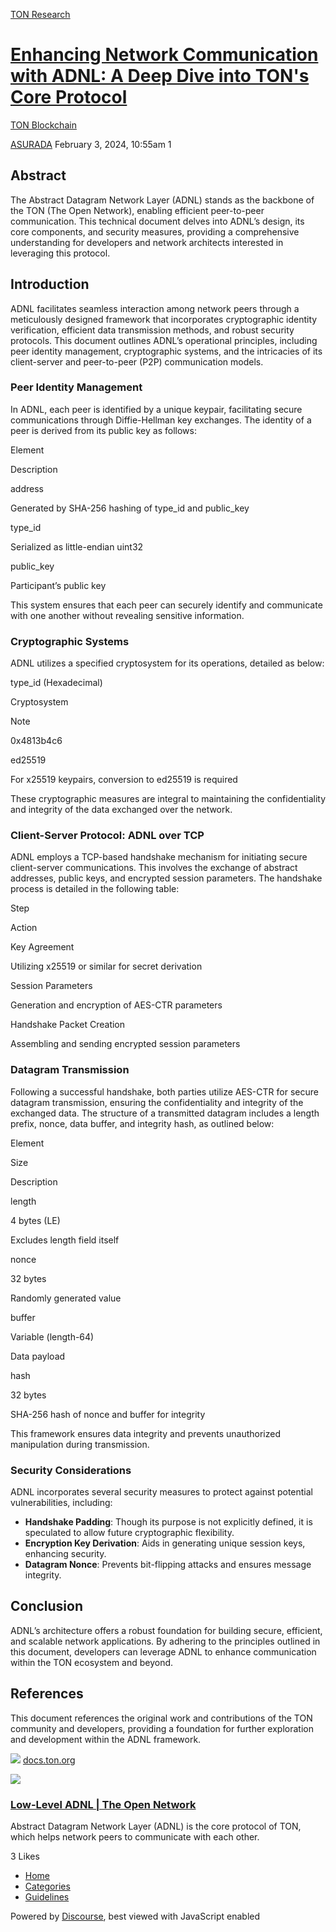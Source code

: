 [TON Research](/)

# [Enhancing Network Communication with ADNL: A Deep Dive into TON's Core Protocol](/t/enhancing-network-communication-with-adnl-a-deep-dive-into-tons-core-protocol/143)

[TON Blockchain](/c/ton-blockchain/17) 

    

[ASURADA](https://tonresear.ch/u/ASURADA)   February 3, 2024, 10:55am  1

## [](#abstract-1)Abstract

The Abstract Datagram Network Layer (ADNL) stands as the backbone of the TON (The Open Network), enabling efficient peer-to-peer communication. This technical document delves into ADNL’s design, its core components, and security measures, providing a comprehensive understanding for developers and network architects interested in leveraging this protocol.

## [](#introduction-2)Introduction

ADNL facilitates seamless interaction among network peers through a meticulously designed framework that incorporates cryptographic identity verification, efficient data transmission methods, and robust security protocols. This document outlines ADNL’s operational principles, including peer identity management, cryptographic systems, and the intricacies of its client-server and peer-to-peer (P2P) communication models.

### [](#peer-identity-management-3)Peer Identity Management

In ADNL, each peer is identified by a unique keypair, facilitating secure communications through Diffie-Hellman key exchanges. The identity of a peer is derived from its public key as follows:

Element

Description

address

Generated by SHA-256 hashing of type\_id and public\_key

type\_id

Serialized as little-endian uint32

public\_key

Participant’s public key

This system ensures that each peer can securely identify and communicate with one another without revealing sensitive information.

### [](#cryptographic-systems-4)Cryptographic Systems

ADNL utilizes a specified cryptosystem for its operations, detailed as below:

type\_id (Hexadecimal)

Cryptosystem

Note

0x4813b4c6

ed25519

For x25519 keypairs, conversion to ed25519 is required

These cryptographic measures are integral to maintaining the confidentiality and integrity of the data exchanged over the network.

### [](#client-server-protocol-adnl-over-tcp-5)Client-Server Protocol: ADNL over TCP

ADNL employs a TCP-based handshake mechanism for initiating secure client-server communications. This involves the exchange of abstract addresses, public keys, and encrypted session parameters. The handshake process is detailed in the following table:

Step

Action

Key Agreement

Utilizing x25519 or similar for secret derivation

Session Parameters

Generation and encryption of AES-CTR parameters

Handshake Packet Creation

Assembling and sending encrypted session parameters

### [](#datagram-transmission-6)Datagram Transmission

Following a successful handshake, both parties utilize AES-CTR for secure datagram transmission, ensuring the confidentiality and integrity of the exchanged data. The structure of a transmitted datagram includes a length prefix, nonce, data buffer, and integrity hash, as outlined below:

Element

Size

Description

length

4 bytes (LE)

Excludes length field itself

nonce

32 bytes

Randomly generated value

buffer

Variable (length-64)

Data payload

hash

32 bytes

SHA-256 hash of nonce and buffer for integrity

This framework ensures data integrity and prevents unauthorized manipulation during transmission.

### [](#security-considerations-7)Security Considerations

ADNL incorporates several security measures to protect against potential vulnerabilities, including:

*   **Handshake Padding**: Though its purpose is not explicitly defined, it is speculated to allow future cryptographic flexibility.
*   **Encryption Key Derivation**: Aids in generating unique session keys, enhancing security.
*   **Datagram Nonce**: Prevents bit-flipping attacks and ensures message integrity.

## [](#conclusion-8)Conclusion

ADNL’s architecture offers a robust foundation for building secure, efficient, and scalable network applications. By adhering to the principles outlined in this document, developers can leverage ADNL to enhance communication within the TON ecosystem and beyond.

## [](#references-9)References

This document references the original work and contributions of the TON community and developers, providing a foundation for further exploration and development within the ADNL framework.

![](https://tonresear.ch/uploads/default/original/1X/0ed83f76375108e9d123725ca5aea444729e1f19.png) [docs.ton.org](https://docs.ton.org/learn/networking/low-level-adnl)

![](https://tonresear.ch/uploads/default/optimized/1X/ddc4133dbc9b87c06d71cb329a0d7fb3181c6296_2_690x362.jpeg)

### [Low-Level ADNL | The Open Network](https://docs.ton.org/learn/networking/low-level-adnl)

Abstract Datagram Network Layer (ADNL) is the core protocol of TON, which helps network peers to communicate with each other.

  3 Likes

*   [Home](/)
*   [Categories](/categories)
*   [Guidelines](/guidelines)

Powered by [Discourse](https://www.discourse.org), best viewed with JavaScript enabled